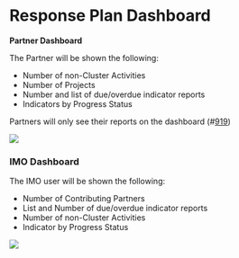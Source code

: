 # Response Plan Dashboard

**Partner Dashboard**

The Partner will be shown the following:

* Number of non-Cluster Activities
* Number of Projects
* Number and list of due/overdue indicator reports
* Indicators by Progress Status

Partners will only see their reports on the dashboard \(\#[919](https://github.com/unicef/etools-partner-reporting-portal/issues/919)\)

![](../../.gitbook/assets/screen-shot-2018-03-07-at-4.10.55-pm.png)

### IMO Dashboard

The IMO user will be shown the following:

* Number of Contributing Partners
* List and Number of due/overdue indicator reports
* Number of non-Cluster Activities
* Indicator by Progress Status

![](../../.gitbook/assets/screen-shot-2018-03-07-at-4.11.37-pm.png)

